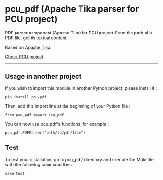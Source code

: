 # pcu_pdf (Apache Tika parser for PCU project)

PDF parser component (Apache Tika) for PCU project.
From the path of a PDF file, get its textual content.

Based on [Apache Tika][tika].

[Check PCU project][pcu].

[tika]: https://tika.apache.org
[pcu]: https://github.com/zevio/pcu_core

----

## Usage in another project

If you wish to import this module in another Python project, please install it :

`pip install pcu-pdf`

Then, add this import line at the beginning of your Python file :

`from pcu_pdf import pcu_pdf`

You can now use pcu_pdf's functions, for example :

`pcu_pdf.PDFParser("path/to/pdf/file")`

## Test

To test your installation, go to pcu_pdf/ directory and execute the Makefile with the following command line : 

`make test`
